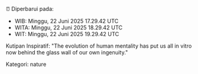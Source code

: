 ⏰ Diperbarui pada:
- WIB: Minggu, 22 Juni 2025 17.29.42 UTC
- WITA: Minggu, 22 Juni 2025 18.29.42 UTC
- WIT: Minggu, 22 Juni 2025 19.29.42 UTC

Kutipan Inspiratif:
"The evolution of human mentality has put us all in vitro now behind the glass wall of our own ingenuity."


Kategori: nature

